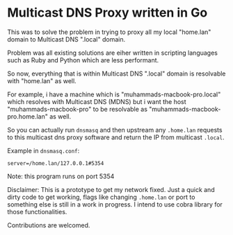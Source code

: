 # Multicast DNS Proxy written in Go

This was to solve the problem in trying to proxy all my local "home.lan" domain to Multicast DNS ".local" domain.

Problem was all existing solutions are eiher written in scripting languages such as Ruby and Python which are less performant.

So now, everything that is within Multicast DNS ".local" domain is resolvable with "home.lan" as well.

For example, i have a machine which is "muhammads-macbook-pro.local" which resolves with Multicast DNS (MDNS) but i want the host "muhammads-macbook-pro" to be resolvable as "muhammads-macbook-pro.home.lan" as well.

So you can actually run `dnsmasq` and then upstream any `.home.lan` requests to this multicast dns proxy software and return the IP from multicast `.local`.

Example in `dnsmasq.conf`:

```
server=/home.lan/127.0.0.1#5354

```

Note: this program runs on port 5354

Disclaimer: This is a prototype to get my network fixed. Just a quick and dirty code to get working, flags like changing `.home.lan` or port to something else is still in a work in progress. I intend to use cobra library for those functionalities.

Contributions are welcomed.
